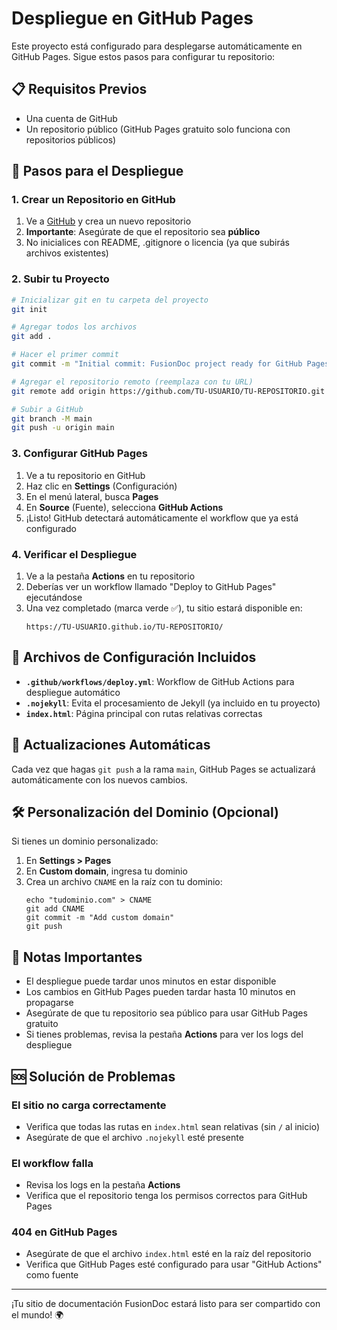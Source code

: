 # Despliegue en GitHub Pages

Este proyecto está configurado para desplegarse automáticamente en GitHub Pages. Sigue estos pasos para configurar tu repositorio:

## 📋 Requisitos Previos

- Una cuenta de GitHub
- Un repositorio público (GitHub Pages gratuito solo funciona con repositorios públicos)

## 🚀 Pasos para el Despliegue

### 1. Crear un Repositorio en GitHub

1. Ve a [GitHub](https://github.com) y crea un nuevo repositorio
2. **Importante**: Asegúrate de que el repositorio sea **público**
3. No inicialices con README, .gitignore o licencia (ya que subirás archivos existentes)

### 2. Subir tu Proyecto

```bash
# Inicializar git en tu carpeta del proyecto
git init

# Agregar todos los archivos
git add .

# Hacer el primer commit
git commit -m "Initial commit: FusionDoc project ready for GitHub Pages"

# Agregar el repositorio remoto (reemplaza con tu URL)
git remote add origin https://github.com/TU-USUARIO/TU-REPOSITORIO.git

# Subir a GitHub
git branch -M main
git push -u origin main
```

### 3. Configurar GitHub Pages

1. Ve a tu repositorio en GitHub
2. Haz clic en **Settings** (Configuración)
3. En el menú lateral, busca **Pages**
4. En **Source** (Fuente), selecciona **GitHub Actions**
5. ¡Listo! GitHub detectará automáticamente el workflow que ya está configurado

### 4. Verificar el Despliegue

1. Ve a la pestaña **Actions** en tu repositorio
2. Deberías ver un workflow llamado "Deploy to GitHub Pages" ejecutándose
3. Una vez completado (marca verde ✅), tu sitio estará disponible en:
   ```
   https://TU-USUARIO.github.io/TU-REPOSITORIO/
   ```

## 🔧 Archivos de Configuración Incluidos

- **`.github/workflows/deploy.yml`**: Workflow de GitHub Actions para despliegue automático
- **`.nojekyll`**: Evita el procesamiento de Jekyll (ya incluido en tu proyecto)
- **`index.html`**: Página principal con rutas relativas correctas

## 🔄 Actualizaciones Automáticas

Cada vez que hagas `git push` a la rama `main`, GitHub Pages se actualizará automáticamente con los nuevos cambios.

## 🛠️ Personalización del Dominio (Opcional)

Si tienes un dominio personalizado:

1. En **Settings > Pages**
2. En **Custom domain**, ingresa tu dominio
3. Crea un archivo `CNAME` en la raíz con tu dominio:
   ```
   echo "tudominio.com" > CNAME
   git add CNAME
   git commit -m "Add custom domain"
   git push
   ```

## 📝 Notas Importantes

- El despliegue puede tardar unos minutos en estar disponible
- Los cambios en GitHub Pages pueden tardar hasta 10 minutos en propagarse
- Asegúrate de que tu repositorio sea público para usar GitHub Pages gratuito
- Si tienes problemas, revisa la pestaña **Actions** para ver los logs del despliegue

## 🆘 Solución de Problemas

### El sitio no carga correctamente
- Verifica que todas las rutas en `index.html` sean relativas (sin `/` al inicio)
- Asegúrate de que el archivo `.nojekyll` esté presente

### El workflow falla
- Revisa los logs en la pestaña **Actions**
- Verifica que el repositorio tenga los permisos correctos para GitHub Pages

### 404 en GitHub Pages
- Asegúrate de que el archivo `index.html` esté en la raíz del repositorio
- Verifica que GitHub Pages esté configurado para usar "GitHub Actions" como fuente

---

¡Tu sitio de documentación FusionDoc estará listo para ser compartido con el mundo! 🌍